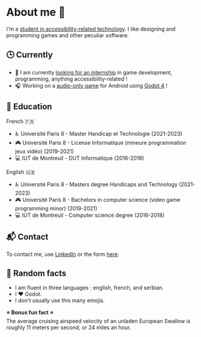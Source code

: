 # About me :rat:

I'm a [student in accessibility-related technology](https://www.univ-paris8.fr/-Master-Technologie-et-Handicap-676-). I like designing and programming games and other peculiar software.

## :clock3: Currently

- :newspaper: I am currently [looking for an internship](https://www.linkedin.com/in/predrag-kostic/) in game development, programming, anything accessibility-related !  
- :headphones: Working on a [audio-only game](https://github.com/pkostic-dev/game-wraith-hunter) for Android using [Godot 4](https://godotengine.org/) !

## :school: Education

French :fr:  
- :wheelchair: Université Paris 8 - Master Handicap et Technologie (2021-2023)  
- :video_game: Université Paris 8 - License Informatique (mineure programmation jeux vidéo) (2019-2021)  
- :computer: IUT de Montreuil - DUT Informatique (2016-2018)  

English :uk:  
- :wheelchair: Université Paris 8 - Masters degree Handicaps and Technology (2021-2023)  
- :video_game: Université Paris 8 - Bachelors in computer science (video game programming minor) (2019-2021)  
- :computer: IUT de Montreuil - Computer science degree (2016-2018)  

## :mailbox_with_mail: Contact

To contact me, use [LinkedIn](https://linktr.ee/p_kostic) or the form [here](https://linktr.ee/p_kostic).

## :popcorn: Random facts

- I am fluent in three languages : english, french, and serbian.  
- I ❤️ Godot.  
- I don't usually use this many emojis.  

**:star: Bonus fun fact :star:**  
The average cruising airspeed velocity of an unladen European Swallow is roughly 11 meters per second, or 24 miles an hour.
